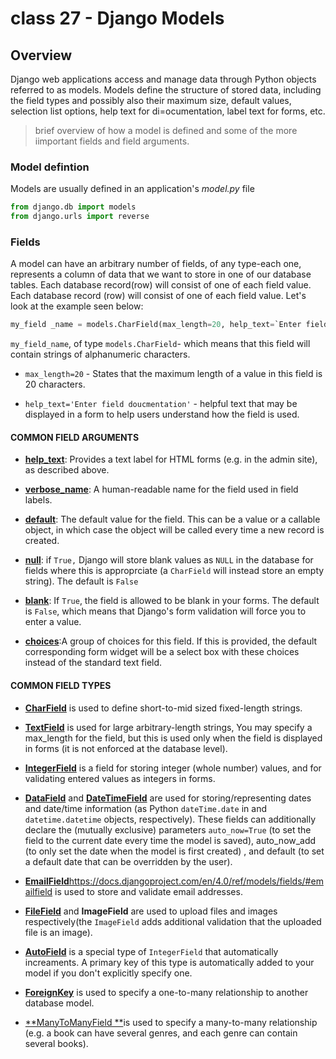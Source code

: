 # class 27 - **Django Models**

## Overview

Django web applications access and manage data through Python objects referred to as models.
Models define the structure of stored data, including the field types and possibly also their maximum size, default values, selection list options, help text for di=ocumentation, label text for forms, etc.

> brief overview of how a model is defined and some of the more iimportant fields and field arguments.

### Model defintion 

Models are usually defined in an application's *model.py* file 

```python 
from django.db import models
from django.urls import reverse 

```

### Fields

A model can have an arbitrary number of fields, of any type-each one, represents a  column of data that we want to store in one of our database tables. Each database record(row) will consist of one of each field value.
Each database record (row) will consist of one of each field value. Let's look at the example seen below:

```python
my_field _name = models.CharField(max_length=20, help_text=`Enter field documentation`)
```

`my_field_name`, of type `models.CharField`- which means that this field will contain strings of alphanumeric characters.

* `max_length=20` - States that the maximum length of a value in this field is 20 characters.

* `help_text='Enter field doucmentation'` - helpful text that may be displayed in a form to help users understand how the field is used.

#### COMMON FIELD ARGUMENTS

* [**help_text**](https://docs.djangoproject.com/en/4.0/ref/models/fields/#help-text): Provides a text label for HTML forms (e.g. in the admin site), as described above.

* [**verbose_name**](https://docs.djangoproject.com/en/4.0/ref/models/fields/#verbose-name): A human-readable name for the field used in field labels.

* [**default**](https://docs.djangoproject.com/en/4.0/ref/models/fields/#default): The default value for the field. This can be a value or a callable object, in which case the object will be called every time a new record is created.

* [**null**](https://docs.djangoproject.com/en/4.0/ref/models/fields/#null): if `True,` Django will store blank values as `NULL` in the database for fields where this is approprciate (a `CharField` will instead store an empty string). The default is `False`

* [**blank**](https://docs.djangoproject.com/en/4.0/ref/models/fields/#blank): If `True`, the field is allowed to be blank in your forms. The default is `False`, which means that Django's form validation will force you to enter a value.

* [**choices**](https://docs.djangoproject.com/en/4.0/ref/models/fields/#choices):A group of choices for this field. If this is provided, the default corresponding form widget will be a select box with these choices instead of the standard text field.

#### COMMON FIELD TYPES

*  [**CharField**](https://docs.djangoproject.com/en/4.0/ref/models/fields/#django.db.models.CharField) is used to define short-to-mid sized fixed-length strings.

*  [**TextField**](https://docs.djangoproject.com/en/4.0/ref/models/fields/#django.db.models.TextField) is used for large arbitrary-length strings, You may specify a max_length for the field, but this is used only when the field is displayed in forms (it is not enforced at the database level).

*  [**IntegerField**](https://docs.djangoproject.com/en/4.0/ref/models/fields/#django.db.models.IntegerField) is a field for storing integer (whole number) values, and for validating entered values as integers in forms.

*  [**DataField**](https://docs.djangoproject.com/en/4.0/ref/models/fields/#datefield) and [**DateTimeField**](https://docs.djangoproject.com/en/4.0/ref/models/fields/#datetimefield) are used for storing/representing dates and date/time information (as Python `dateTime.date` in and `datetime.datetime` objects, respectively). These fields can additionally declare the (mutually exclusive) parameters `auto_now=True` (to set the field to the current date every time the model is saved), auto_now_add (to only set the date when the model is first created) , and default (to set a default date that can be overridden by the user).

*  [**EmailField**]()https://docs.djangoproject.com/en/4.0/ref/models/fields/#emailfield is used to store and validate email addresses.

*  [**FileField**](https://docs.djangoproject.com/en/4.0/ref/models/fields/#filefield) and **ImageField** are used to upload files and images respectively(the `ImageField` adds additional validation that the uploaded file is an image).

*  [**AutoField**](https://docs.djangoproject.com/en/4.0/ref/models/fields/#autofield) is a special type of `IntegerField` that automatically increaments. A primary key of this type is automatically added to your model if you don't explicitly specify one.

*  [**ForeignKey**](https://docs.djangoproject.com/en/4.0/ref/models/fields/#foreignkey) is used to specify a one-to-many relationship to another database model. 

*  [**ManyToManyField **](https://docs.djangoproject.com/en/4.0/ref/models/fields/#manytomanyfield)is used to specify a many-to-many relationship (e.g. a book can have several genres, and each genre can contain several books). 